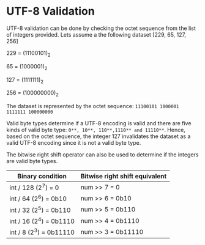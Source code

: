 # UTF-8 Validation
UTF-8 validation can be done by checking the octet sequence from the list of integers provided.
Lets assume a the following dataset [229, 65, 127, 256]

229 = (11100101)<sub>2</sub>

65 = (1000001)<sub>2</sub>

127 = (1111111)<sub>2</sub>

256 = (100000000)<sub>2</sub>

The dataset is represented by the octet sequence: `11100101 1000001 1111111 100000000`

Valid byte types determine if a UTF-8 encoding is valid and there are five kinds of valid byte type: `0**, 10**, 110**,1110** and 11110**`. Hence, based on the octet sequence, the integer 127 invalidates the dataset as a valid UTF-8 encoding since it is not a valid byte type. 

The bitwise right shift operator can also be used to determine if the integers are valid byte types.

| Binary condition | Bitwise right shift equivalent |
| ---------------- | ------------------------------  |
| int / 128 (2<sup>7</sup>) = 0       |  num >> 7 = 0 |
| int / 64 (2<sup>6</sup>) = 0b10 | num >> 6 = 0b10 |
| int / 32 (2<sup>5</sup>) = 0b110 | num >> 5 = 0b110 |
| int / 16 (2<sup>4</sup>) = 0b1110 | num >> 4 = 0b1110 |
| int / 8 (2<sup>3</sup>) = 0b11110 | num >> 3 = 0b11110 |
